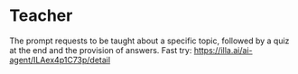 # Teacher
The prompt requests to be taught about a specific topic, followed by a quiz at the end and the provision of answers.
Fast try: https://illa.ai/ai-agent/ILAex4p1C73p/detail
